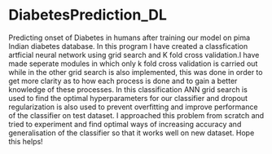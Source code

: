 # DiabetesPrediction_DL
Predicting onset of Diabetes in humans after training our model on pima Indian diabetes database.
In this program I have created a classfication artficial neural network using grid search and K fold cross validation.I have made seperate modules in which only k fold cross validation is carried out while in the other grid search is also implemented, this was done in order to get more clarity as to how each process is done and to gain a better knowledge of these processes. In this classification ANN grid search is used to find the optimal hyperparameters for our classifier and dropout regularization is also used to prevent overfitting and improve performance of the classifier on test dataset.
I approached this problem from scratch and tried to experiment and find optimal ways of increasing accuracy and generalisation of the classifier so that it works well on new dataset. Hope this helps!
